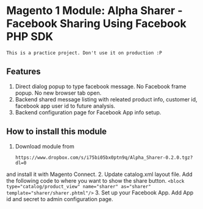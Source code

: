 # Magento 1 Module: Alpha Sharer - Facebook Sharing Using Facebook PHP SDK
```
This is a practice project. Don't use it on production :P
```

## Features
1. Direct dialog popup to type facebook message. No Facebook frame popup. No new browser tab open.
2. Backend shared message listing with releated product info, customer id, facebook app user id to future analysis.
3. Backend configuration page for Facebook App info setup.

## How to install this module
1. Download module from 
    ```
    https://www.dropbox.com/s/i75bi05bx0ptn9q/Alpha_Sharer-0.2.0.tgz?dl=0
    ```
 and install it with Magento Connect.
2. Update catalog.xml layout file. Add the following code to where you want to show the share button.
    ```
    <block type="catalog/product_view" name="sharer" as="sharer" template="sharer/sharer.phtml"/>
    ```
3. Set up your Facebook App. Add App id and secret to admin configuration page.
